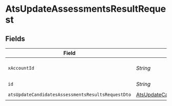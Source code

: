 # AtsUpdateAssessmentsResultRequest


## Fields

| Field                                                                                                                         | Type                                                                                                                          | Required                                                                                                                      | Description                                                                                                                   |
| ----------------------------------------------------------------------------------------------------------------------------- | ----------------------------------------------------------------------------------------------------------------------------- | ----------------------------------------------------------------------------------------------------------------------------- | ----------------------------------------------------------------------------------------------------------------------------- |
| `xAccountId`                                                                                                                  | *String*                                                                                                                      | :heavy_check_mark:                                                                                                            | The account identifier                                                                                                        |
| `id`                                                                                                                          | *String*                                                                                                                      | :heavy_check_mark:                                                                                                            | N/A                                                                                                                           |
| `atsUpdateCandidatesAssessmentsResultsRequestDto`                                                                             | [AtsUpdateCandidatesAssessmentsResultsRequestDto](../../models/components/AtsUpdateCandidatesAssessmentsResultsRequestDto.md) | :heavy_check_mark:                                                                                                            | N/A                                                                                                                           |